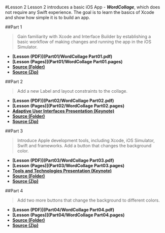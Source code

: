 #Lesson 2
Lesson 2 introduces a basic iOS App - ***WordCollage***, which does not require any Swift experience. The goal is to learn the basics of Xcode and show how simple it is to build an app.

##Part 1
> Gain familiarity with Xcode and Interface Builder by establishing a basic workflow of making changes and running the app in the iOS Simulator.

* **[Lesson (PDF)](Part01/WordCollage Part01.pdf)**
* **[Lesson (Pages)](Part01/WordCollage Part01.pages)**
* **[Source (Folder)](Part01/Flashlight-master)**
* **[Source (Zip)](Part01/Flashlight-master.zip)**

##Part 2
> Add a new Label and layout constraints to the collage.

* **[Lesson (PDF)](Part02/WordCollage Part02.pdf)**
* **[Lesson (Pages)](Part02/WordCollage Part02.pages)**
* **[Adaptive User Interfaces Presentation (Keynote)](Part02/AdaptiveUserInterfaces.key)**
* **[Source (Folder)](Part02/WordCollage-lesson02)**
* **[Source (Zip)](Part02/WordCollage-lesson02.zip)**

##Part 3
> Introduce Apple development tools, including Xcode, iOS Simulator, Swift and frameworks. Add a button that changes the background color.
 
* **[Lesson (PDF)](Part03/WordCollage Part03.pdf)**
* **[Lesson (Pages)](Part03/WordCollage Part03.pages)**
* **[Tools and Technologies Presentation (Keynote)](Part03/ToolsAndTechnologies.key)**
* **[Source (Folder)](Part03/WordCollage-lesson03)**
* **[Source (Zip)](Part03/WordCollage-lesson03.zip)**

##Part 4
> Add two more buttons that change the background to different colors.

* **[Lesson (PDF)](Part04/WordCollage Part04.pdf)**
* **[Lesson (Pages)](Part04/WordCollage Part04.pages)**
* **[Source (Folder)](Part04/WordCollage-lesson04)**
* **[Source (Zip)](Part04/WordCollage-lesson04.zip)**
